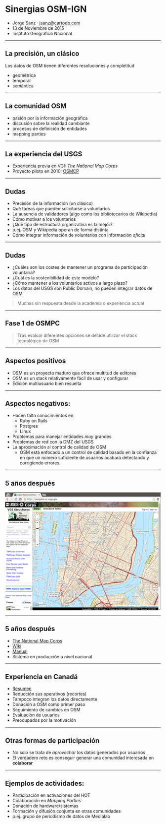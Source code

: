 # Sinergias OSM-IGN

- Jorge Sanz · jsanz@cartodb.com
- 13 de Noviembre de 2015
- Instituto Geográfico Nacional

---

## La precisión, un clásico

Los datos de OSM tienen diferentes resoluciones y completitud

- geométrica
- temporal
- semántica

---

## La comunidad OSM

- pasión por la información geográfica
- discusión sobre la realidad cambiante
- procesos de definición de entidades
- mapping parties

---

## La experiencia del USGS

- Experiencia previa en VGI: _The National Map Corps_
- Proyecto piloto en 2010: [OSMCP](http://nationalmap.gov/TheNationalMapCorps/pilot.html)

---

## Dudas

- Precisión de la información (un clásico)
- Qué tareas que pueden solicitarse a voluntarios
- La ausencia de validadores (algo como los bibliotecarios de Wikipedia)
- Cómo motivar a los voluntarios
- ¿Qué tipo de estructura organizativa es la mejor? 
 - p.ej. OSM y Wikipedia operan de forma distinta
- Cómo integrar información de voluntarios con información _oficial_

---

## Dudas

- ¿Cuáles son los costes de mantener un programa de participación voluntaria?
- ¿Cuál es la sostenibilidad de este modelo? 
 - ¿Cómo mantener a los voluntarios activos a largo plazo?
- Los datos del USGS son Public Domain, no pueden integrar datos de OSM

> Muchas sin respuesta desde la academia o experiencia actual

---

## Fase 1 de OSMPC

> Tras evaluar diferentes opciones se decide utilizar el stack tecnológico de OSM

---

## Aspectos positivos

- OSM es un proyecto maduro que ofrece multitud de editores
- OSM es un stack relativamente fácil de usar y configurar
- Edición multiusuario bien resuelta

---

## Aspectos negativos:

- Hacen falta conocimientos en:
  - Ruby on Rails
  - Postgres
  - Linux
- Problemas para manejar entidades *muy* grandes
- Problemas de red con la DMZ del USGS
- La aproximación al control de calidad de OSM
  - OSM está enfocado a un control de calidad basado en la confianza en que un número suficiente de usuarios acabará detectando y corrigiendo errores.

---

## 5 años después

![The National Map Corps](map-corps.png)

---

## 5 años después

- [The National Map Corps](http://nationalmap.gov/TheNationalMapCorps/)
- [Wiki](https://my.usgs.gov/confluence/display/nationalmapcorps/Home)
- [Manual](https://navigator.er.usgs.gov/help/WebHelp/Editing_Quick_Reference_Guide.pdf)
- Sistema en producción a nivel nacional

---

## Experiencia en Canadá

- [Resumen](http://web.ornl.gov/sci/gist/workshops/2012/documents/Begin,%20Daniel%20-%20Paper.pdf)
- Reducción sus operativos (recortes)
- Tampoco integran los datos directamente
- Donación a OSM como primer paso
- Seguimiento de cambios en OSM
- Evaluación de usuarios
- Preocupados por la motivación

---

## Otras formas de participación

- No solo se trata de _aprovechar_ los datos generados por usuarios
- El verdadero reto es conseguir generar una comunidad interesada en **colaborar**

---

## Ejemplos de actividades:

- Participación en activaciones del HOT
- Colaboración en *Mapping Parties*
- Donación de hardware/sistemas
- Formación y difusión conjunta en otras comunidades 
 - p.ej. grupo de periodismo de datos de Medialab








